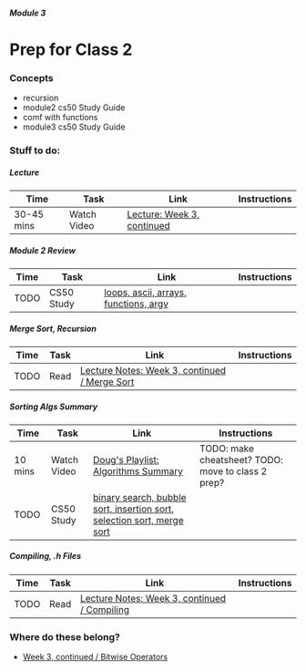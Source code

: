 ##### Module 3

# Prep for Class 2

### Concepts
* recursion
* module2 cs50 Study Guide
* comf with functions
* module3 cs50 Study Guide

### Stuff to do:

##### Lecture
Time | Task | Link | Instructions
-----|------|------|-------------
30-45 mins | Watch Video | [Lecture: Week 3, continued](TODO)

##### Module 2 Review
Time | Task | Link | Instructions
-----|------|------|-------------
TODO | CS50 Study | [loops, ascii, arrays, functions, argv](https://study.cs50.net/loops?toc=loops,ascii,arrays,functions,argv)

##### Merge Sort, Recursion
Time | Task | Link | Instructions
-----|------|------|-------------
TODO | Read | [Lecture Notes: Week 3, continued / Merge Sort](http://cdn.cs50.net/2015/fall/lectures/3/w/notes3w/notes3w.html#merge_sort)


##### Sorting Algs Summary
Time | Task | Link | Instructions
-----|------|------|-------------
10 mins | Watch Video | [Doug's Playlist: Algorithms Summary]() | TODO: make cheatsheet? TODO: move to class 2 prep?
TODO | CS50 Study | [binary search, bubble sort, insertion sort, selection sort, merge sort](https://study.cs50.net/binary_search?toc=binary_search,bubble_sort,insertion_sort,selection_sort,merge_sort)

##### Compiling, .h Files
Time | Task | Link | Instructions
-----|------|------|-------------
TODO | Read | [Lecture Notes: Week 3, continued / Compiling](http://cdn.cs50.net/2015/fall/lectures/3/w/notes3w/notes3w.html#compiling)


### Where do these belong?
  * [Week 3, continued / Bitwise Operators](http://cdn.cs50.net/2015/fall/lectures/3/w/notes3w/notes3w.html#bitwise_operators)

